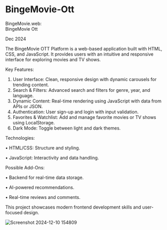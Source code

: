 # BingeMovie-Ott
BingeMovie.web:    
BingeMovie Ott

Dec 2024 

The BingeMovie OTT Platform is a web-based application built with HTML, CSS, and JavaScript. It provides users with an intuitive and responsive interface for exploring movies and TV shows.

Key Features:
 1. User Interface: Clean, responsive design with dynamic carousels for trending content.
 2. Search & Filters: Advanced search and filters for genre, year, and language.
 3. Dynamic Content: Real-time rendering using JavaScript with data from APIs or JSON.
 4. Authentication: User sign-up and login with input validation.
 5. Favorites & Watchlist: Add and manage favorite movies or TV shows using LocalStorage.
 6. Dark Mode: Toggle between light and dark themes.

Technologies:

 • HTML/CSS: Structure and styling.
 
 • JavaScript​: Interactivity and data handling.

Possible Add-Ons:

 • Backend for real-time data storage.
 
 • AI-powered recommendations.
 
 • Real-time reviews and comments.

This project showcases modern frontend development skills and user-focused design.


![Screenshot 2024-12-10 154809](https://github.com/user-attachments/assets/65cc0940-78a0-43fa-9f20-d1189b64a279)
